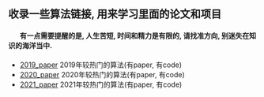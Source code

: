 
## 收录一些算法链接, 用来学习里面的论文和项目
#### &nbsp; &nbsp; &nbsp; &nbsp;有一点需要提醒的是, 人生苦短, 时间和精力是有限的, 请找准方向, 别迷失在知识的海洋当中.

- [2019_paper](./2019_paper.md) 2019年较热门的算法(有paper, 有code)
- [2020_paper](./2020_paper.md) 2020年较热门的算法(有paper, 有code)
- [2021_paper](./2021_paper.md) 2021年较热门的算法(有paper, 有code)
